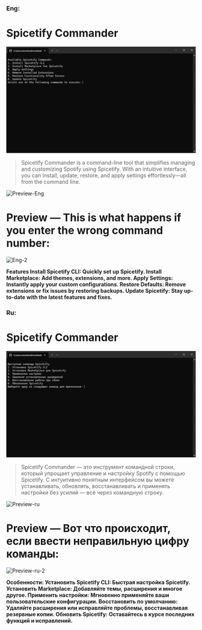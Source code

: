 ### **Eng:**
# Spicetify Commander
![Preview](https://github.com/vtmeen/Spicetify-Commander/blob/main/Preview%20Eng.png)

> Spicetify Commander is a command-line tool that simplifies managing and customizing Spotify using Spicetify. With an intuitive interface, you can install, update, restore, and apply settings effortlessly—all from the command line.

![Preview-Eng](https://github.com/user-attachments/assets/d9264497-f52f-4d28-817a-1cd4140b9e47)
# Preview — This is what happens if you enter the wrong command number:
![Eng-2](https://github.com/user-attachments/assets/fc565362-43c3-4c2d-8239-af4d0b511ee0)

**Features
Install Spicetify CLI: Quickly set up Spicetify.
Install Marketplace: Add themes, extensions, and more.
Apply Settings: Instantly apply your custom configurations.
Restore Defaults: Remove extensions or fix issues by restoring backups.
Update Spicetify: Stay up-to-date with the latest features and fixes.**

### **Ru:**
# Spicetify Commander
![Preview](https://github.com/vtmeen/Spicetify-Commander/blob/main/Preview%20Ru.png)

> Spicetify Commander — это инструмент командной строки, который упрощает управление и настройку Spotify с помощью Spicetify. С интуитивно понятным интерфейсом вы можете устанавливать, обновлять, восстанавливать и применять настройки без усилий — всё через командную строку.

![Preview-ru](https://github.com/user-attachments/assets/6e89090a-521d-497e-b2de-04686200339d)
# Preview — Вот что происходит, если ввести неправильную цифру команды:
![Preview-ru-2](https://github.com/user-attachments/assets/8e75e777-a288-416f-8d82-69eb7550c8c8)

**Особенности:
Установить Spicetify CLI: Быстрая настройка Spicetify.
Установить Marketplace: Добавляйте темы, расширения и многое другое.
Применить настройки: Мгновенно применяйте ваши пользовательские конфигурации.
Восстановить по умолчанию: Удаляйте расширения или исправляйте проблемы, восстанавливая резервные копии.
Обновить Spicetify: Оставайтесь в курсе последних функций и исправлений.**
